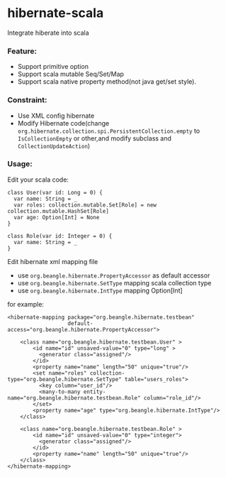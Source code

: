 hibernate-scala
===============

Integrate hiberate into scala

### Feature:
* Support primitive option
* Support scala mutable Seq/Set/Map
* Support scala native property method(not java get/set style). 

### Constraint:

* Use XML config hibernate
* Modify Hibernate code(change `org.hibernate.collection.spi.PersistentCollection.empty` to `IsCollectionEmpty` or other,and modify subclass and `CollectionUpdateAction`)
 
### Usage:

Edit your scala code:

	class User(var id: Long = 0) {
	  var name: String = _
	  var roles: collection.mutable.Set[Role] = new collection.mutable.HashSet[Role]
	  var age: Option[Int] = None
	}
	
	class Role(var id: Integer = 0) {
	  var name: String = _
	}

Edit hibernate xml mapping file

* use `org.beangle.hibernate.PropertyAccessor` as default accessor
* use `org.beangle.hibernate.SetType` mapping scala collection type
* use `org.beangle.hibernate.IntType` mapping Option[Int]

for example:

	<hibernate-mapping package="org.beangle.hibernate.testbean" 
	                   default-access="org.beangle.hibernate.PropertyAccessor">
	
		<class name="org.beangle.hibernate.testbean.User" >
			<id name="id" unsaved-value="0" type="long" >
			  <generator class="assigned"/>
			</id>
			<property name="name" length="50" unique="true"/>
			<set name="roles" collection-type="org.beangle.hibernate.SetType" table="users_roles">
			  <key column="user_id"/>
			  <many-to-many entity-name="org.beangle.hibernate.testbean.Role" column="role_id"/>
			</set>
			<property name="age" type="org.beangle.hibernate.IntType"/>
		</class>
	
		<class name="org.beangle.hibernate.testbean.Role" >
			<id name="id" unsaved-value="0" type="integer">
			  <generator class="assigned"/>
			</id>
			<property name="name" length="50" unique="true"/>
		</class>
	</hibernate-mapping>

   